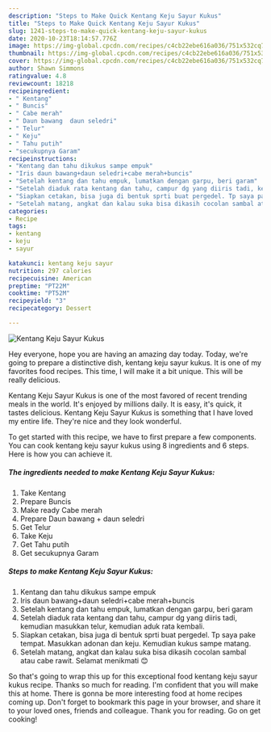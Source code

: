 ```yaml
---
description: "Steps to Make Quick Kentang Keju Sayur Kukus"
title: "Steps to Make Quick Kentang Keju Sayur Kukus"
slug: 1241-steps-to-make-quick-kentang-keju-sayur-kukus
date: 2020-10-23T18:14:57.776Z
image: https://img-global.cpcdn.com/recipes/c4cb22ebe616a036/751x532cq70/kentang-keju-sayur-kukus-foto-resep-utama.jpg
thumbnail: https://img-global.cpcdn.com/recipes/c4cb22ebe616a036/751x532cq70/kentang-keju-sayur-kukus-foto-resep-utama.jpg
cover: https://img-global.cpcdn.com/recipes/c4cb22ebe616a036/751x532cq70/kentang-keju-sayur-kukus-foto-resep-utama.jpg
author: Shawn Simmons
ratingvalue: 4.8
reviewcount: 18218
recipeingredient:
- " Kentang"
- " Buncis"
- " Cabe merah"
- " Daun bawang  daun seledri"
- " Telur"
- " Keju"
- " Tahu putih"
- "secukupnya Garam"
recipeinstructions:
- "Kentang dan tahu dikukus sampe empuk"
- "Iris daun bawang+daun seledri+cabe merah+buncis"
- "Setelah kentang dan tahu empuk, lumatkan dengan garpu, beri garam"
- "Setelah diaduk rata kentang dan tahu, campur dg yang diiris tadi, kemudian masukkan telur, kemudian aduk rata kembali."
- "Siapkan cetakan, bisa juga di bentuk sprti buat pergedel. Tp saya pake tempat. Masukkan adonan dan keju. Kemudian kukus sampe matang."
- "Setelah matang, angkat dan kalau suka bisa dikasih cocolan sambal atau cabe rawit. Selamat menikmati 😊"
categories:
- Recipe
tags:
- kentang
- keju
- sayur

katakunci: kentang keju sayur 
nutrition: 297 calories
recipecuisine: American
preptime: "PT22M"
cooktime: "PT52M"
recipeyield: "3"
recipecategory: Dessert

---
```



![Kentang Keju Sayur Kukus](https://img-global.cpcdn.com/recipes/c4cb22ebe616a036/751x532cq70/kentang-keju-sayur-kukus-foto-resep-utama.jpg)

Hey everyone, hope you are having an amazing day today. Today, we're going to prepare a distinctive dish, kentang keju sayur kukus. It is one of my favorites food recipes. This time, I will make it a bit unique. This will be really delicious.



Kentang Keju Sayur Kukus is one of the most favored of recent trending meals in the world. It's enjoyed by millions daily. It is easy, it's quick, it tastes delicious. Kentang Keju Sayur Kukus is something that I have loved my entire life. They're nice and they look wonderful.


To get started with this recipe, we have to first prepare a few components. You can cook kentang keju sayur kukus using 8 ingredients and 6 steps. Here is how you can achieve it.

<!--inarticleads1-->

##### The ingredients needed to make Kentang Keju Sayur Kukus:

1. Take  Kentang
1. Prepare  Buncis
1. Make ready  Cabe merah
1. Prepare  Daun bawang + daun seledri
1. Get  Telur
1. Take  Keju
1. Get  Tahu putih
1. Get secukupnya Garam




<!--inarticleads2-->

##### Steps to make Kentang Keju Sayur Kukus:

1. Kentang dan tahu dikukus sampe empuk
1. Iris daun bawang+daun seledri+cabe merah+buncis
1. Setelah kentang dan tahu empuk, lumatkan dengan garpu, beri garam
1. Setelah diaduk rata kentang dan tahu, campur dg yang diiris tadi, kemudian masukkan telur, kemudian aduk rata kembali.
1. Siapkan cetakan, bisa juga di bentuk sprti buat pergedel. Tp saya pake tempat. Masukkan adonan dan keju. Kemudian kukus sampe matang.
1. Setelah matang, angkat dan kalau suka bisa dikasih cocolan sambal atau cabe rawit. Selamat menikmati 😊




So that's going to wrap this up for this exceptional food kentang keju sayur kukus recipe. Thanks so much for reading. I'm confident that you will make this at home. There is gonna be more interesting food at home recipes coming up. Don't forget to bookmark this page in your browser, and share it to your loved ones, friends and colleague. Thank you for reading. Go on get cooking!
